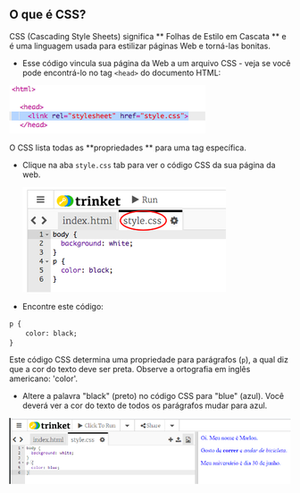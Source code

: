 ## O que é CSS?

CSS (Cascading Style Sheets) significa ** Folhas de Estilo em Cascata ** e é uma linguagem usada para estilizar páginas Web e torná-las bonitas.

+ Esse código vincula sua página da Web a um arquivo CSS - veja se você pode encontrá-lo no tag `<head>` do documento HTML:

![screenshot](images/birthday-css-link.png)

O CSS lista todas as **propriedades ** para uma tag específica.

+ Clique na aba ` style.css ` tab para ver o código CSS da sua página da web.
    
    ![screenshot](images/birthday-css-tab.png)

+ Encontre este código:

```html
p {
    color: black;
}
```

Este código CSS determina uma propriedade para parágrafos (` p `), a qual diz que a cor do texto deve ser preta. Observe a ortografia em inglês americano: 'color'.

+ Altere a palavra "black" (preto) no código CSS para "blue" (azul). Você deverá ver a cor do texto de todos os parágrafos mudar para azul.

![screenshot](images/birthday-edit-css.png)